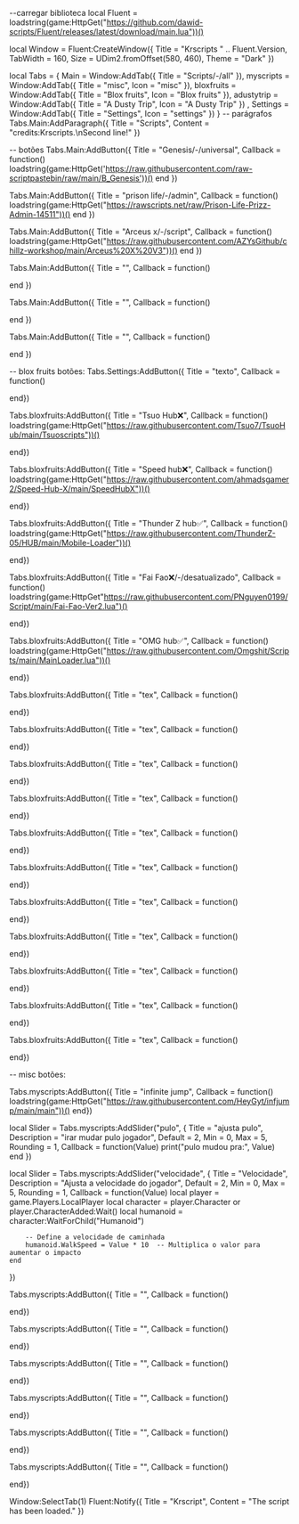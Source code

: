--carregar biblioteca
local Fluent = loadstring(game:HttpGet("https://github.com/dawid-scripts/Fluent/releases/latest/download/main.lua"))()

local Window = Fluent:CreateWindow({
Title = "Krscripts " .. Fluent.Version,
TabWidth = 160, Size = UDim2.fromOffset(580, 460), Theme = "Dark"
})

local Tabs = {
Main = Window:AddTab({ Title = "Scripts/-/all" }),
myscripts = Window:AddTab({ Title = "misc", Icon = "misc" }),
bloxfruits = Window:AddTab({ Title = "Blox fruits", Icon = "Blox fruits" }),
adustytrip = Window:AddTab({ Title = "A Dusty Trip", Icon = "A Dusty Trip" }) ,
Settings = Window:AddTab({ Title = "Settings", Icon = "settings" }) 
}
-- parágrafos
Tabs.Main:AddParagraph({ Title = "Scripts", Content = "credits:Krscripts.\nSecond line!" })

-- botões
Tabs.Main:AddButton({ Title = "Genesis/-/universal", Callback = function() 
loadstring(game:HttpGet('https://raw.githubusercontent.com/raw-scriptpastebin/raw/main/B_Genesis'))()
end })

Tabs.Main:AddButton({ Title = "prison life/-/admin", Callback = function() 
loadstring(game:HttpGet("https://rawscripts.net/raw/Prison-Life-Prizz-Admin-14511"))()
end })

Tabs.Main:AddButton({ Title = "Arceus x/-/script", Callback = function() 
loadstring(game:HttpGet("https://raw.githubusercontent.com/AZYsGithub/chillz-workshop/main/Arceus%20X%20V3"))()
end })

Tabs.Main:AddButton({ Title = "", Callback = function()

end }) 

Tabs.Main:AddButton({ Title = "", Callback = function()

end }) 

Tabs.Main:AddButton({ Title = "", Callback = function()

end }) 

-- blox fruits botões:
Tabs.Settings:AddButton({ Title = "texto", Callback = function()

end})

Tabs.bloxfruits:AddButton({ Title = "Tsuo Hub❌", Callback = function()
loadstring(game:HttpGet("https://raw.githubusercontent.com/Tsuo7/TsuoHub/main/Tsuoscripts"))()

end})

Tabs.bloxfruits:AddButton({ Title = "Speed hub❌", Callback = function()
loadstring(game:HttpGet("https://raw.githubusercontent.com/ahmadsgamer2/Speed-Hub-X/main/SpeedHubX"))()

end})

Tabs.bloxfruits:AddButton({ Title = "Thunder Z hub✅", Callback = function()
loadstring(game:HttpGet("https://raw.githubusercontent.com/ThunderZ-05/HUB/main/Mobile-Loader"))()

end})

Tabs.bloxfruits:AddButton({ Title = "Fai Fao❌/-/desatualizado", Callback = function()
loadstring(game:HttpGet"https://raw.githubusercontent.com/PNguyen0199/Script/main/Fai-Fao-Ver2.lua")()

end})

Tabs.bloxfruits:AddButton({ Title = "OMG hub✅", Callback = function()
loadstring(game:HttpGet("https://raw.githubusercontent.com/Omgshit/Scripts/main/MainLoader.lua"))()

end})

Tabs.bloxfruits:AddButton({ Title = "tex", Callback = function()

end})

Tabs.bloxfruits:AddButton({ Title = "tex", Callback = function()

end})

Tabs.bloxfruits:AddButton({ Title = "tex", Callback = function()

end})

Tabs.bloxfruits:AddButton({ Title = "tex", Callback = function()

end})

Tabs.bloxfruits:AddButton({ Title = "tex", Callback = function()

end})

Tabs.bloxfruits:AddButton({ Title = "tex", Callback = function()

end})

Tabs.bloxfruits:AddButton({ Title = "tex", Callback = function()

end})

Tabs.bloxfruits:AddButton({ Title = "tex", Callback = function()

end})

Tabs.bloxfruits:AddButton({ Title = "tex", Callback = function()

end})

Tabs.bloxfruits:AddButton({ Title = "tex", Callback = function()

end})

Tabs.bloxfruits:AddButton({ Title = "tex", Callback = function()

end})

-- misc botões:

Tabs.myscripts:AddButton({ Title = "infinite jump", Callback = function()
loadstring(game:HttpGet("https://raw.githubusercontent.com/HeyGyt/infjump/main/main"))()
end})

local Slider = Tabs.myscripts:AddSlider("pulo", 
{
    Title = "ajusta pulo",
    Description = "irar mudar pulo jogador",
    Default = 2,
    Min = 0,
    Max = 5,
    Rounding = 1,
    Callback = function(Value)
        print("pulo mudou pra:", Value)
    end
})

local Slider = Tabs.myscripts:AddSlider("velocidade", 
{
    Title = "Velocidade",
    Description = "Ajusta a velocidade do jogador",
    Default = 2,
    Min = 0,
    Max = 5,
    Rounding = 1,
    Callback = function(Value)
        local player = game.Players.LocalPlayer
        local character = player.Character or player.CharacterAdded:Wait()
        local humanoid = character:WaitForChild("Humanoid")
        
        -- Define a velocidade de caminhada
        humanoid.WalkSpeed = Value * 10  -- Multiplica o valor para aumentar o impacto
    end
})

Tabs.myscripts:AddButton({ Title = "", Callback = function()

end})

Tabs.myscripts:AddButton({ Title = "", Callback = function()

end})

Tabs.myscripts:AddButton({ Title = "", Callback = function()

end})

Tabs.myscripts:AddButton({ Title = "", Callback = function()

end})

Tabs.myscripts:AddButton({ Title = "", Callback = function()

end})

Tabs.myscripts:AddButton({ Title = "", Callback = function()

end})

Window:SelectTab(1)
Fluent:Notify({ Title = "Krscript", Content = "The script has been loaded." })
